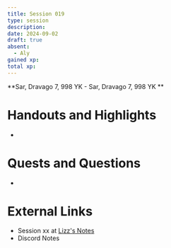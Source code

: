 ```yaml
---
title: Session 019
type: session
description: 
date: 2024-09-02
draft: true
absent:
  - Aly
gained xp: 
total xp:
---
```

**Sar, Dravago 7, 998 YK - Sar, Dravago 7, 998 YK **
# Handouts and Highlights
- 
# Quests and Questions
- 
# External Links
- Session xx at [Lizz's Notes](https://docs.google.com/document/d/1J33aBWlHE9Q3B2MMNnUZiaMUoW-X7qpKUtETTQmvalc/edit)
- Discord Notes